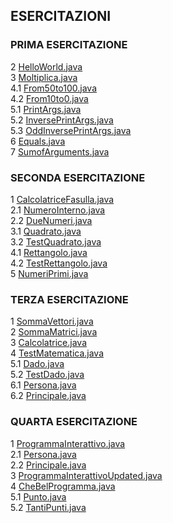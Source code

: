 ## ESERCITAZIONI

### PRIMA ESERCITAZIONE
  2 [HelloWorld.java](https://github.com/fralabi/Computer_Engineering/blob/main/Secondo_Anno/PROGRAMMAZIONE/ESERCITAZIONI/HelloWorld.java)<br>
  3 [Moltiplica.java](https://github.com/fralabi/Computer_Engineering/blob/main/Secondo_Anno/PROGRAMMAZIONE/ESERCITAZIONI/Moltiplica.java)<br>
  4.1 [From50to100.java](https://github.com/fralabi/Computer_Engineering/blob/main/Secondo_Anno/PROGRAMMAZIONE/ESERCITAZIONI/From50to100.java)<br>
  4.2 [From10to0.java](https://github.com/fralabi/Computer_Engineering/blob/main/Secondo_Anno/PROGRAMMAZIONE/ESERCITAZIONI/From10to0.java)<br>
  5.1 [PrintArgs.java](https://github.com/fralabi/Computer_Engineering/blob/main/Secondo_Anno/PROGRAMMAZIONE/ESERCITAZIONI/PrintArgs.java)<br>
  5.2 [InversePrintArgs.java](https://github.com/fralabi/Computer_Engineering/blob/main/Secondo_Anno/PROGRAMMAZIONE/ESERCITAZIONI/InversePrintArgs.java)<br>
  5.3 [OddInversePrintArgs.java](https://github.com/fralabi/Computer_Engineering/blob/main/Secondo_Anno/PROGRAMMAZIONE/ESERCITAZIONI/OddInversePrintArgs.java)<br>
  6 [Equals.java](https://github.com/fralabi/Computer_Engineering/blob/main/Secondo_Anno/PROGRAMMAZIONE/ESERCITAZIONI/Equals.java)<br>
  7 [SumofArguments.java](https://github.com/fralabi/Computer_Engineering/blob/main/Secondo_Anno/PROGRAMMAZIONE/ESERCITAZIONI/SumofArguments.java)<br>
  
### SECONDA ESERCITAZIONE 
  1 [CalcolatriceFasulla.java](https://github.com/fralabi/Computer_Engineering/blob/main/Secondo_Anno/PROGRAMMAZIONE/ESERCITAZIONI/CalcolatriceFasulla.java)<br>
  2.1 [NumeroInterno.java](https://github.com/fralabi/Computer_Engineering/blob/main/Secondo_Anno/PROGRAMMAZIONE/ESERCITAZIONI/NumeroIntero.java)<br>
  2.2 [DueNumeri.java](https://github.com/fralabi/Computer_Engineering/blob/main/Secondo_Anno/PROGRAMMAZIONE/ESERCITAZIONI/DueNumeri.java)<br>
  3.1 [Quadrato.java](https://github.com/fralabi/Computer_Engineering/blob/main/Secondo_Anno/PROGRAMMAZIONE/ESERCITAZIONI/Quadrato.java)<br>
  3.2 [TestQuadrato.java](https://github.com/fralabi/Computer_Engineering/blob/main/Secondo_Anno/PROGRAMMAZIONE/ESERCITAZIONI/TestQuadrato.java)<br>
  4.1 [Rettangolo.java](https://github.com/fralabi/Computer_Engineering/blob/main/Secondo_Anno/PROGRAMMAZIONE/ESERCITAZIONI/Rettangolo.java)<br>
  4.2 [TestRettangolo.java](https://github.com/fralabi/Computer_Engineering/blob/main/Secondo_Anno/PROGRAMMAZIONE/ESERCITAZIONI/TestRettangolo.java)<br>
  5 [NumeriPrimi.java](https://github.com/fralabi/Computer_Engineering/blob/main/Secondo_Anno/PROGRAMMAZIONE/ESERCITAZIONI/NumeriPrimi.java)<br>
  
### TERZA ESERCITAZIONE
  1 [SommaVettori.java](https://github.com/fralabi/Computer_Engineering/blob/main/Secondo_Anno/PROGRAMMAZIONE/ESERCITAZIONI/SommaVettori.java)<br>
  2 [SommaMatrici.java](https://github.com/fralabi/Computer_Engineering/blob/main/Secondo_Anno/PROGRAMMAZIONE/ESERCITAZIONI/SommaMatrici.java)<br>
  3 [Calcolatrice.java](https://github.com/fralabi/Computer_Engineering/blob/main/Secondo_Anno/PROGRAMMAZIONE/ESERCITAZIONI/Calcolatrice.java)<br>
  4 [TestMatematica.java](https://github.com/fralabi/Computer_Engineering/blob/main/Secondo_Anno/PROGRAMMAZIONE/ESERCITAZIONI/TestMatematica.java)<br>
  5.1 [Dado.java](https://github.com/fralabi/Computer_Engineering/blob/main/Secondo_Anno/PROGRAMMAZIONE/ESERCITAZIONI/Dado.java)<br>
  5.2 [TestDado.java](https://github.com/fralabi/Computer_Engineering/blob/main/Secondo_Anno/PROGRAMMAZIONE/ESERCITAZIONI/TestDado.java)<br>
  6.1 [Persona.java](https://github.com/fralabi/Computer_Engineering/blob/main/Secondo_Anno/PROGRAMMAZIONE/ESERCITAZIONI/Persona.java)<br>
  6.2 [Principale.java](https://github.com/fralabi/Computer_Engineering/blob/main/Secondo_Anno/PROGRAMMAZIONE/ESERCITAZIONI/Principale.java)<br>
  
  ### QUARTA ESERCITAZIONE
  1 [ProgrammaInterattivo.java](https://github.com/fralabi/Computer_Engineering/blob/main/Secondo_Anno/PROGRAMMAZIONE/ESERCITAZIONI/ProgrammaInterattivo.java)<br>
  2.1 [Persona.java](https://github.com/fralabi/Computer_Engineering/blob/main/Secondo_Anno/PROGRAMMAZIONE/ESERCITAZIONI/Persona.java)<br>
  2.2 [Principale.java](https://github.com/fralabi/Computer_Engineering/blob/main/Secondo_Anno/PROGRAMMAZIONE/ESERCITAZIONI/Principale.java)<br>
  3 [ProgrammaInterattivoUpdated.java](https://github.com/fralabi/Computer_Engineering/blob/main/Secondo_Anno/PROGRAMMAZIONE/ESERCITAZIONI/ProgrammaInterattivoUpdated.java)<br>
  4 [CheBelProgramma.java](https://github.com/fralabi/Computer_Engineering/blob/main/Secondo_Anno/PROGRAMMAZIONE/ESERCITAZIONI/CheBelProgramma.java)<br>
  5.1 [Punto.java](https://github.com/fralabi/Computer_Engineering/blob/main/Secondo_Anno/PROGRAMMAZIONE/ESERCITAZIONI/Punto.java)<br>
  5.2 [TantiPunti.java](https://github.com/fralabi/Computer_Engineering/blob/main/Secondo_Anno/PROGRAMMAZIONE/ESERCITAZIONI/TantiPunti.java)<br>
